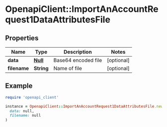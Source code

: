 # OpenapiClient::ImportAnAccountRequest1DataAttributesFile

## Properties

| Name | Type | Description | Notes |
| ---- | ---- | ----------- | ----- |
| **data** | [**Null**](Null.md) | Base64 encoded file | [optional] |
| **filename** | **String** | Name of file | [optional] |

## Example

```ruby
require 'openapi_client'

instance = OpenapiClient::ImportAnAccountRequest1DataAttributesFile.new(
  data: null,
  filename: null
)
```

